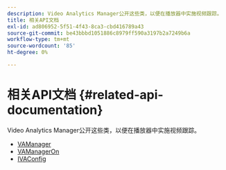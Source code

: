 ```yaml
---
description: Video Analytics Manager公开这些类，以便在播放器中实施视频跟踪。
title: 相关API文档
exl-id: ad806952-5f51-4f43-8ca3-cbd416789a43
source-git-commit: be43bbbd1051886c8979ff590a3197b2a7249b6a
workflow-type: tm+mt
source-wordcount: '85'
ht-degree: 0%

---
```


# 相关API文档 {#related-api-documentation}

Video Analytics Manager公开这些类，以便在播放器中实施视频跟踪。

* [VAManager](https://help.adobe.com/en_US/primetime/api/reference_implementation/android/javadoc/com/adobe/primetime/reference/manager/VAManager.html)
* [VAManagerOn](https://help.adobe.com/en_US/primetime/api/reference_implementation/android/javadoc/com/adobe/primetime/reference/manager/VAManagerOn.html)
* [IVAConfig](https://help.adobe.com/en_US/primetime/api/reference_implementation/android/javadoc/com/adobe/primetime/reference/config/IVAConfig.html)

